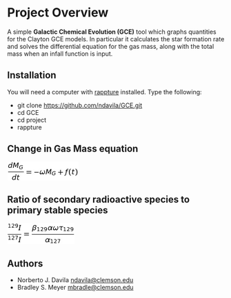 Project Overview
========

A simple **Galactic Chemical Evolution (GCE)** tool which graphs quantities for the Clayton GCE models. In particular it calculates the star formation rate and solves the differential equation for the gas mass, along with the total mass
when an infall function is input.

Installation
------------

You will need a computer with [rappture](https://nanohub.org/infrastructure/rappture/) installed.  Type the following:

* git clone https://github.com/ndavila/GCE.git
* cd GCE
* cd project
* rappture

Change in Gas Mass equation
---------------------------

![gas mass](https://github.com/ndavila/GCE/blob/master/images/gas_mass.png)


Ratio of secondary radioactive species to primary stable species
----------------------------------------------------------------

![alt text](https://github.com/ndavila/GCE/blob/master/images/render.png)


Authors
-------

- Norberto J. Davila <ndavila@clemson.edu>
- Bradley S. Meyer <mbradle@clemson.edu>
